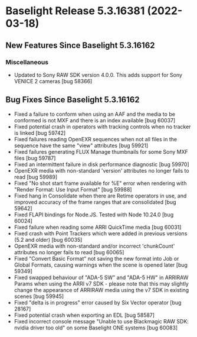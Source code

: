 # Baselight Release 5.3.16381 (2022-03-18)

## New Features Since Baselight 5.3.16162

### Miscellaneous

* Updated to Sony RAW SDK version 4.0.0. This adds support for Sony VENICE 2 cameras \[bug 58366]

## Bug Fixes Since Baselight 5.3.16162

* Fixed a failure to conform when using an AAF and the media to be conformed is not MXF and there is an index available \[bug 60037]
* Fixed potential crash in operators with tracking controls when no tracker is linked \[bug 59742]
* Fixed failures reading OpenEXR sequences when not all files in the sequence have the same "view" attributes \[bug 59921]
* Fixed failures generating FLUX Manage thumbnails for some Sony MXF files \[bug 59787]
* Fixed an intermittent failure in disk performance diagnostic \[bug 59970]
* OpenEXR media with non-standard 'version' attributes no longer fails to read \[bug 59989]
* Fixed "No shot start frame available for %E" error when rendering with "Render Format: Use Input Format" \[bug 59988]
* Fixed hang in Consolidate when there are Retime operators in use, and improved accuracy of the frame ranges that are consolidated \[bug 59642]
* Fixed FLAPI bindings for Node.JS. Tested with Node 10.24.0 \[bug 60024]
* Fixed failure when reading some ARRI QuickTime media \[bug 60031]
* Fixed crash with Point Trackers which were added in previous versions (5.2 and older) \[bug 60035]
* OpenEXR media with non-standard and/or incorrect 'chunkCount' attributes no longer fails to read \[bug 60065]
* Fixed "Convert Basic Format" not saving the new format into Job or Global Formats, causing warnings when the scene is opened later \[bug 59349]
* Fixed swapped behaviour of "ADA-5 SW" and "ADA-5 HW" in ARRIRAW Params when using the ARRI v7 SDK - please note that this may slightly change the appearance of ARRIRAW media using the v7 SDK in existing scenes \[bug 59945]
* Fixed "delta is in progress" error caused by Six Vector operator \[bug 28167]
* Fixed potential crash when exporting an EDL \[bug 58587]
* Fixed incorrect console message "Unable to use Blackmagic RAW SDK: nvidia driver too old" on some Baselight ONE systems \[bug 60083]
